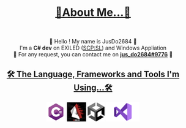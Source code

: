 

<h1 align="center"><u>📌About Me...📌</u></h1>
<br>

<p align="center">
  👋 Hello ! My name is JusDo2684 👋
  <br>
  I'm a <b>C# dev</b> on EXILED (<a href="https://scpslgame.com/">SCP:SL</a>) and Windows Appliation
  <br>
  📧 For any request, you can contact me on <a href="https://discord.com/users/712290829057916980/"><b>jus_do2684#9776</b></a> 📧
</p>

<h2 align="center"><u>🛠 The Language, Frameworks and Tools I'm Using...🛠</u></h2>

<p align="center">
  <code><img title="CSharp" height="50" src="ReadMeImages/CSharp.jpg"></code>
  <code><img title="Exiled" height="50" src="ReadMeImages/Exiled.jpg"></code>
  <code><img title="Unity" height="50" src="ReadMeImages/Unity.png"></code>
  <code><img title="VisualStudio" height="50" src="ReadMeImages/VisualStudio.png"></code>
</p>

<!---
jusdo2684/jusdo2684 is a ✨ special ✨ repository because its `README.md` (this file) appears on your GitHub profile.
You can click the Preview link to take a look at your changes.
--->
